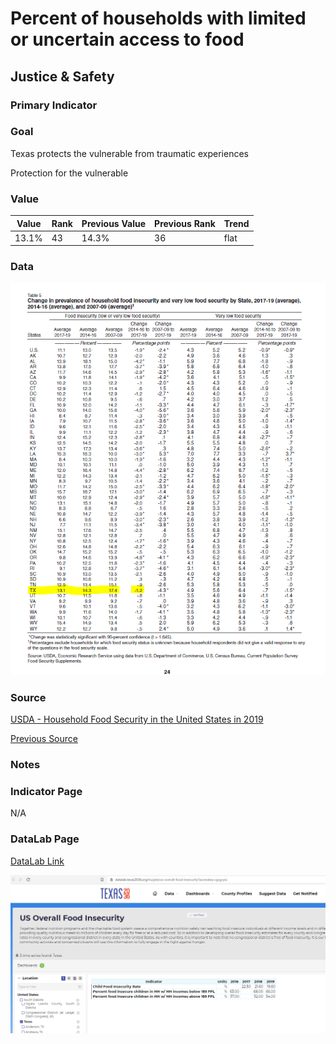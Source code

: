 # Percent of households with limited or uncertain access to food

## Justice & Safety

### Primary Indicator

### **Goal**

Texas protects the vulnerable from traumatic experiences

Protection for the vulnerable

### Value

|  Value      | Rank        | Previous Value | Previous Rank | Trend | 
| ----------- | ----------- | ----------- | ----------- | -----------|
|    13.1%    | 43          |   14.3%     | 36          | flat       | 

### Data

![sdf](data_insecurity.PNG)

### Source

[USDA - Household Food Security in the United States in 2019](https://www.ers.usda.gov/webdocs/publications/99282/err-275.pdf)

[Previous Source](https://frac.org/maps/food-security/tables/tab2_foodinsec_chg_2008_2018.html)

### Notes

### Indicator Page

N/A

### DataLab Page

[DataLab Link](https://datalab.texas2036.org/huzjiee/us-overall-food-insecurity?accesskey=gcgvysc)

![datalab image](./datalab_foodinsecurity.PNG)


